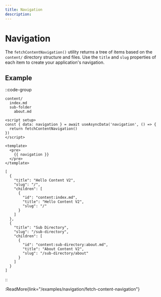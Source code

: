 ```yaml
---
title: Navigation
description: 
---
```


# Navigation

The `fetchContentNavigation()` utility returns a tree of items based on the `content/` directory structure and files. Use the `title` and `slug` properties of each item to create your application's navigation.

## Example

::code-group

```Text [Directory structure]
content/
  index.md
  sub-folder
    about.md
```

```vue [app.vue]
<script setup>
const { data: navigation } = await useAsyncData('navigation', () => {
  return fetchContentNavigation()
})
</script>

<template>
  <pre>
    {{ navigation }}
  </pre>
</template>
```

```Text [Output]
[
  {
    "title": "Hello Content V2",
    "slug": "/",
    "children": [
      {
        "id": "content:index.md",
        "title": "Hello Content V2",
        "slug": "/"
      }
    ]
  },
  {
    "title": "Sub Directory",
    "slug": "/sub-directory",
    "children": [
      {
        "id": "content:sub-directory:about.md",
        "title": "About Content V2",
        "slug": "/sub-directory/about"
      }
    ]
  }
]
```

::

:ReadMore{link="/examples/navigation/fetch-content-navigation"}
